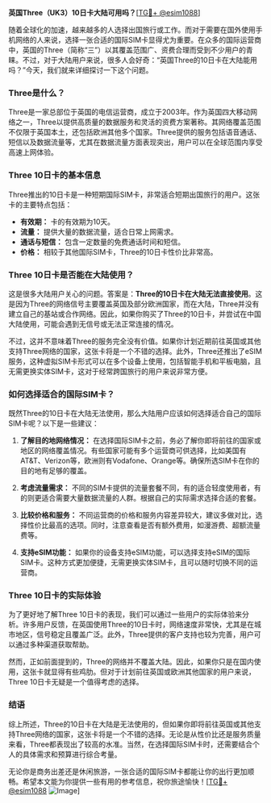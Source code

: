 **英国Three（UK3）10日卡大陆可用吗？**[[TG💪+ @esim1088](https://t.me/s/esim1088)]

随着全球化的加速，越来越多的人选择出国旅行或工作。而对于需要在国外使用手机网络的人来说，选择一张合适的国际SIM卡显得尤为重要。在众多的国际运营商中，英国的Three（简称“三”）以其覆盖范围广、资费合理而受到不少用户的青睐。不过，对于大陆用户来说，很多人会好奇：“英国Three的10日卡在大陆能用吗？”今天，我们就来详细探讨一下这个问题。

### Three是什么？

Three是一家总部位于英国的电信运营商，成立于2003年。作为英国四大移动网络之一，Three以提供高质量的数据服务和灵活的资费方案著称。其网络覆盖范围不仅限于英国本土，还包括欧洲其他多个国家。Three提供的服务包括语音通话、短信以及数据流量等，尤其在数据流量方面表现突出，用户可以在全球范围内享受高速上网体验。

### Three 10日卡的基本信息

Three推出的10日卡是一种短期国际SIM卡，非常适合短期出国旅行的用户。这张卡的主要特点包括：

- **有效期：** 卡的有效期为10天。
- **流量：** 提供大量的数据流量，适合日常上网需求。
- **通话与短信：** 包含一定数量的免费通话时间和短信。
- **价格：** 相较于其他国际SIM卡，Three的10日卡性价比非常高。

### Three 10日卡是否能在大陆使用？

这是很多大陆用户关心的问题。答案是：**Three的10日卡在大陆无法直接使用**。这是因为Three的网络信号主要覆盖英国及部分欧洲国家，而在大陆，Three并没有建立自己的基站或合作网络。因此，如果你购买了Three的10日卡，并尝试在中国大陆使用，可能会遇到无信号或无法正常连接的情况。

不过，这并不意味着Three的服务完全没有价值。如果你计划近期前往英国或其他支持Three网络的国家，这张卡将是一个不错的选择。此外，Three还推出了eSIM服务，这种虚拟SIM卡形式可以在多个设备上使用，包括智能手机和平板电脑，且无需更换实体SIM卡，这对于经常跨国旅行的用户来说非常方便。

### 如何选择适合的国际SIM卡？

既然Three的10日卡在大陆无法使用，那么大陆用户应该如何选择适合自己的国际SIM卡呢？以下是一些建议：

1. **了解目的地网络情况：** 在选择国际SIM卡之前，务必了解你即将前往的国家或地区的网络覆盖情况。有些国家可能有多个运营商可供选择，比如美国有AT&T、Verizon等，欧洲则有Vodafone、Orange等。确保所选SIM卡在你的目的地有足够的覆盖。

2. **考虑流量需求：** 不同的SIM卡提供的流量套餐不同，有的适合轻度使用者，有的则更适合需要大量数据流量的人群。根据自己的实际需求选择合适的套餐。

3. **比较价格和服务：** 不同运营商的价格和服务内容差异较大，建议多做对比，选择性价比最高的选项。同时，注意查看是否有额外费用，如漫游费、超额流量费等。

4. **支持eSIM功能：** 如果你的设备支持eSIM功能，可以选择支持eSIM的国际SIM卡。这种方式更加便捷，无需更换实体SIM卡，且可以随时切换不同的运营商。

### Three 10日卡的实际体验

为了更好地了解Three 10日卡的表现，我们可以通过一些用户的实际体验来分析。许多用户反馈，在英国使用Three的10日卡时，网络速度非常快，尤其是在城市地区，信号稳定且覆盖广泛。此外，Three提供的客户支持也较为完善，用户可以通过多种渠道获取帮助。

然而，正如前面提到的，Three的网络并不覆盖大陆。因此，如果你只是在国内使用，这张卡就显得有些鸡肋。但对于计划前往英国或欧洲其他国家的用户来说，Three 10日卡无疑是一个值得考虑的选择。

### 结语

综上所述，Three的10日卡在大陆是无法使用的，但如果你即将前往英国或其他支持Three网络的国家，这张卡将是一个不错的选择。无论是从性价比还是服务质量来看，Three都表现出了较高的水准。当然，在选择国际SIM卡时，还需要结合个人的具体需求和预算进行综合考量。

无论你是商务出差还是休闲旅游，一张合适的国际SIM卡都能让你的出行更加顺畅。希望本文能为你提供一些有用的参考信息，祝你旅途愉快！[[TG💪+ @esim1088](https://t.me/s/esim1088) ![Image](https://i.postimg.cc/4NQfJmqS/Snipaste-2025-05-13-00-14-12.png)]